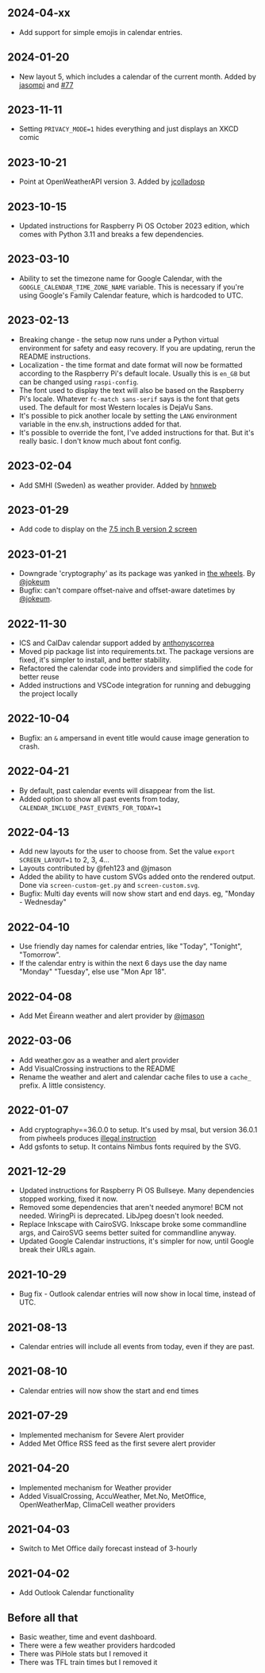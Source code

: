 ## 2024-04-xx
* Add support for simple emojis in calendar entries.

## 2024-01-20
* New layout 5, which includes a calendar of the current month. Added by [jasompi](https://github.com/mendhak/waveshare-epaper-display/pull/74) and [#77](https://github.com/mendhak/waveshare-epaper-display/pull/77)

## 2023-11-11
* Setting `PRIVACY_MODE=1` hides everything and just displays an XKCD comic

## 2023-10-21
* Point at OpenWeatherAPI version 3. Added by [jcolladosp](https://github.com/mendhak/waveshare-epaper-display/pull/71)

## 2023-10-15
* Updated instructions for Raspberry Pi OS October 2023 edition, which comes with Python 3.11 and breaks a few dependencies. 

## 2023-03-10
* Ability to set the timezone name for Google Calendar, with the `GOOGLE_CALENDAR_TIME_ZONE_NAME` variable. This is necessary if you're using Google's Family Calendar feature, which is hardcoded to UTC. 

## 2023-02-13
* Breaking change - the setup now runs under a Python virtual environment for safety and easy recovery. If you are updating, rerun the README instructions. 
* Localization - the time format and date format will now be formatted according to the Raspberry Pi's default locale. Usually this is `en_GB` but can be changed using `raspi-config`.  
* The font used to display the text will also be based on the Raspberry Pi's locale. Whatever `fc-match sans-serif` says is the font that gets used. The default for most Western locales is DejaVu Sans. 
* It's possible to pick another locale by setting the `LANG` environment variable in the env.sh, instructions added for that. 
* It's possible to override the font, I've added instructions for that.  But it's really basic. I don't know much about font config. 


## 2023-02-04
* Add SMHI (Sweden) as weather provider. Added by [hnnweb](https://github.com/mendhak/waveshare-epaper-display/pull/51)

## 2023-01-29
* Add code to display on the [7.5 inch B version 2 screen](https://www.waveshare.com/product/displays/e-paper/epaper-1/7.5inch-e-paper-hat-b.htm)

## 2023-01-21
* Downgrade 'cryptography' as its package was yanked in [the wheels](https://www.piwheels.org/project/cryptography/).  By [@jokeum](https://github.com/mendhak/waveshare-epaper-display/pull/48)
* Bugfix: can't compare offset-naive and offset-aware datetimes by [@jokeum](https://github.com/mendhak/waveshare-epaper-display/pull/49). 

## 2022-11-30
* ICS and CalDav calendar support added by [anthonyscorrea](https://github.com/mendhak/waveshare-epaper-display/pull/43)
* Moved pip package list into requirements.txt.  The package versions are fixed, it's simpler to install, and better stability.
* Refactored the calendar code into providers and simplified the code for better reuse
* Added instructions and VSCode integration for running and debugging the project locally

## 2022-10-04
* Bugfix: an `&` ampersand in event title would cause image generation to crash.

## 2022-04-21
* By default, past calendar events will disappear from the list.
* Added option to show all past events from today, `CALENDAR_INCLUDE_PAST_EVENTS_FOR_TODAY=1`

## 2022-04-13
* Add new layouts for the user to choose from. Set the value `export SCREEN_LAYOUT=1` to 2, 3, 4...
* Layouts contributed by @feh123 and @jmason
* Added the ability to have custom SVGs added onto the rendered output.  Done via `screen-custom-get.py` and `screen-custom.svg`.
* Bugfix: Multi day events will now show start and end days. eg, "Monday - Wednesday"

## 2022-04-10
* Use friendly day names for calendar entries, like "Today", "Tonight", "Tomorrow".
* If the calendar entry is within the next 6 days use the day name "Monday" "Tuesday", else use "Mon Apr 18".

## 2022-04-08
* Add Met Éireann weather and alert provider by [@jmason](https://github.com/mendhak/waveshare-epaper-display/pull/34)

## 2022-03-06
* Add weather.gov as a weather and alert provider
* Add VisualCrossing instructions to the README
* Rename the weather and alert and calendar cache files to use a `cache_` prefix.  A little consistency.

## 2022-01-07

* Add cryptography==36.0.0 to setup. It's used by msal, but version 36.0.1 from piwheels produces [illegal instruction](https://github.com/piwheels/packages/issues/273)
* Add gsfonts to setup.  It contains Nimbus fonts required by the SVG.

## 2021-12-29

* Updated instructions for Raspberry Pi OS Bullseye.  Many dependencies stopped working, fixed it now.
* Removed some dependencies that aren't needed anymore! BCM not needed.  WiringPi is deprecated.  LibJpeg doesn't look needed.
* Replace Inkscape with CairoSVG. Inkscape broke some commandline args, and CairoSVG seems better suited for commandline anyway.
* Updated Google Calendar instructions, it's simpler for now, until Google break their URLs again.

## 2021-10-29

* Bug fix - Outlook calendar entries will now show in local time, instead of UTC.

## 2021-08-13

* Calendar entries will include all events from today, even if they are past.

## 2021-08-10

* Calendar entries will now show the start and end times

## 2021-07-29

* Implemented mechanism for Severe Alert provider
* Added Met Office RSS feed as the first severe alert provider

## 2021-04-20

* Implemented mechanism for Weather provider
* Added VisualCrossing, AccuWeather, Met.No, MetOffice, OpenWeatherMap, ClimaCell weather providers

## 2021-04-03

* Switch to Met Office daily forecast instead of 3-hourly

## 2021-04-02

* Add Outlook Calendar functionality

## Before all that

* Basic weather, time and event dashboard.
* There were a few weather providers hardcoded
* There was PiHole stats but I removed it
* There was TFL train times but I removed it

